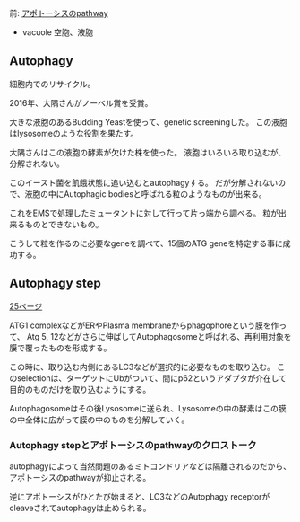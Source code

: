 前: [アポトーシスのpathway](%E3%82%A2%E3%83%9D%E3%83%88%E3%83%BC%E3%82%B7%E3%82%B9%E3%81%AEpathway)

- vacuole 空胞、液胞

## Autophagy

細胞内でのリサイクル。

2016年、大隅さんがノーベル賞を受賞。

大きな液胞のあるBudding Yeastを使って、genetic screeningした。
この液胞はlysosomeのような役割を果たす。

大隅さんはこの液胞の酵素が欠けた株を使った。
液胞はいろいろ取り込むが、分解されない。

このイースト菌を飢餓状態に追い込むとautophagyする。
だが分解されないので、液胞の中にAutophagic bodiesと呼ばれる粒のようなものが出来る。

これをEMSで処理したミュータントに対して行って片っ端から調べる。
粒が出来るものとできないもの。

こうして粒を作るのに必要なgeneを調べて、15個のATG geneを特定する事に成功する。

## Autophagy step

[25ページ](https://karino2.github.io/ImageGallery/CellBiology706x3.html#lg=1&slide=24)

ATG1 complexなどがERやPlasma membraneからphagophoreという膜を作って、
Atg 5, 12などがさらに伸ばしてAutophagosomeと呼ばれる、再利用対象を膜で覆ったものを形成する。

この時に、取り込む内側にあるLC3などが選択的に必要なものを取り込む。
このselectionは、ターゲットにUbがついて、間にp62というアダプタが介在して目的のものだけを取り込むようにする。

Autophagosomeはその後Lysosomeに送られ、Lysosomeの中の酵素はこの膜の中全体に広がって膜の中のものを分解していく。

### Autophagy stepとアポトーシスのpathwayのクロストーク

autophagyによって当然問題のあるミトコンドリアなどは隔離されるのだから、アポトーシスのpathwayが抑止される。

逆にアポトーシスがひとたび始まると、LC3などのAutophagy receptorがcleaveされてautophagyは止められる。

